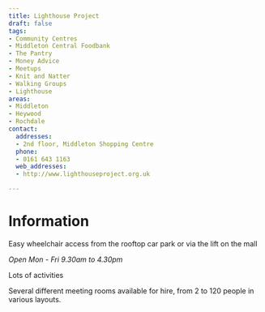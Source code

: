 ```yaml
---
title: Lighthouse Project
draft: false
tags:
- Community Centres
- Middleton Central Foodbank
- The Pantry
- Money Advice
- Meetups
- Knit and Natter
- Walking Groups
- Lighthouse
areas:
- Middleton
- Heywood
- Rochdale
contact:
  addresses:
  - 2nd floor, Middleton Shopping Centre
  phone:
  - 0161 643 1163
  web_addresses:
  - http://www.lighthouseproject.org.uk

---
```


# Information
Easy wheelchair access from the rooftop car park
or via the lift on the mall

*Open Mon - Fri  9.30am to 4.30pm*

Lots of activities

Several different meeting rooms available for hire,
from 2 to 120 people in various layouts.


